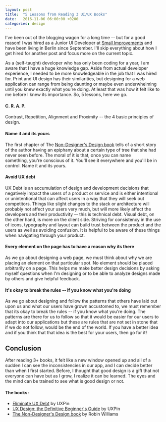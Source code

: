 ```yaml
---
layout: post
title:  "5 Lessons from Reading 3 UI/UX Books"
date:   2016-11-06 06:00:00 +0200
categories: design
---
```

I've been out of the blogging wagon for a long time -- but for a good reason! I was hired as a Junior UI Developer at [Small Improvements](https://www.small-improvements.com/) and have been living in Berlin since September. I'll skip everything about how I get hired for another post and focus more on the current topic.

As a (self-taught) developer who has only been coding for a year, I am aware that I have a huge knowledge gap. Aside from actual developer experience, I needed to be more knowledgeable in the job that I was hired for. Print and UI design has their similarities, but designing for a web application can range from being daunting or maybe even underwhelming until you knew exactly what you're doing. At least that was how it felt like to me before I knew its importance. So, 5 lessons, here we go.


#### C. R. A. P.

Contrast, Repetition, Alignment and Proximity -- the 4 basic principles of design.

#### Name it and its yours

The first chapter of The [Non-Designer's Design book](https://www.goodreads.com/book/show/41597.The_Non_Designer_s_Design_Book) tells of a short story of the author having an epiphany about a certain type of tree that she had never seen before. The moral of it is that, once you can name something, you're conscious of it. You'll see it everywhere and you'll be in control. Name it and its yours.

#### Avoid UX debt

UX Debt is an accumulation of design and development decisions that negatively impact the users of a product or service and is either intentional or unintentional that can affect users in a way that they will seek out competitors. Things like slight changes to the stack or architecture will probably not affect your users very much, but will more likely affect the developers and their productivity -- this is technical debt. Visual debt, on the other hand, is more on the client side. Striving for consistency in the use of icons, typography and layout can build trust between the product and the users as well as avoiding confusion. It is helpful to be aware of these things when navigating through your product.

#### Every element on the page has to have a reason why its there

As we go about designing a web page, we must think about why we are placing an element on that particular spot. No element should be placed arbitrarily on a page. This helps me make better design decisions by asking myself questions when I'm designing or to be able to analyze designs made by others and give helpful feedback.

#### It's okay to break the rules -- If you know what you're doing

As we go about designing and follow the patterns that others have laid out upon us and what our users have grown accustomed to, we must remember that its okay to break the rules -- if you know what you're doing. The patterns are there for us to follow so that it would be easier for our users to adapt into our applications but these are rules that are not set in stone that if we do not follow, would be the end of the world. If you have a better idea and if you think that that idea is the best for your users, then go for it!

## Conclusion
After reading 3+ books, it felt like a new window opened up and all of a sudden I can see the inconsistencies in our app, and I can decide better than when I first started. Before, I thought that good design is a gift that not everyone can have but as I grow, I realize it can be learned. The eyes and the mind can be trained to see what is good design or not.

#### The books:

* [Eliminate UX Debt](https://www.uxpin.com/studio/ebooks/eliminate-ux-debt-enterprise-products/) by UXPin
* [UX Design: the Definitive Beginner's Guide](https://www.uxpin.com/studio/ebooks/ux-design-definitive-beginner-guide/) by UXPin
* [The Non-Designer's Design book](https://www.goodreads.com/book/show/41597.The_Non_Designer_s_Design_Book) by Robin Williams
